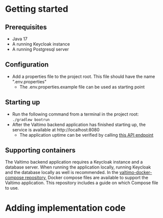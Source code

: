 # Getting started
## Prerequisites
- Java 17
- A running Keycloak instance
- A running Postgresql server

## Configuration
- Add a properties file to the project root. This file should have the name ".env.properties"
  - The .env.properties.example file can be used as starting point

## Starting up
- Run the following command from a terminal in the project root: ```./gradlew bootrun```
- After the Valtimo backend application has finished starting up, the service is available at http://localhost:8080
  - The application uptime can be verified by calling [this API endpoint](http://localhost:8080/api/v1/ping)

## Supporting containers
The Valtimo backend application requires a Keycloak instance and a database server. When running the application locally, running Keycloak and the database locally as well is recommended. In the [valtimo-docker-compose repository](https://github.com/valtimo-platform/valtimo-docker-compose), Docker compose files are available to support the Valtimo application. This repository includes a guide on which Compose file to use.

# Adding implementation code
